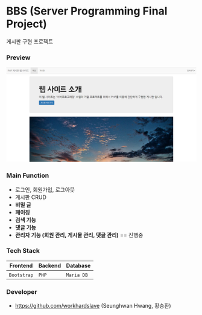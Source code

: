 # BBS (Server Programming Final Project)
게시판 구현 프로젝트

### Preview
![sysgimal_preview](./img/sysgimal_preview.png)

### Main Function
- 로그인, 회원가입, 로그아웃
- 게시판 CRUD
- <b>비밀 글</b>
- <b>페이징</b>
- <b>검색 기능</b>
- <b>댓글 기능</b>
- <b>관리자 기능 (회원 관리, 게시물 관리, 댓글 관리)</b>  == 진행중

### Tech Stack
|Frontend       |Backend      |Database       |                   
|---------------|-------------|---------------|
|`Bootstrap`    |`PHP`        |`Maria DB`     |       

### Developer
- https://github.com/workhardslave (Seunghwan Hwang, 황승환)
